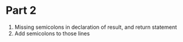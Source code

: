 # Part 2

1. Missing semicolons in declaration of result, and return statement
2. Add semicolons to those lines
